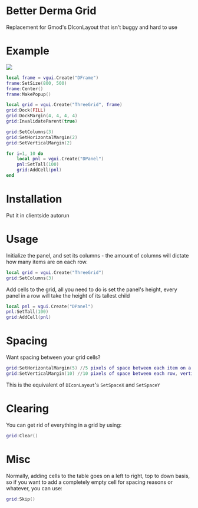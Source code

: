 # Better Derma Grid
Replacement for Gmod's DIconLayout that isn't buggy and hard to use

# Example
![](http://www.threebow.com/i/3bb7de21c088.png)

```lua
local frame = vgui.Create("DFrame")
frame:SetSize(800, 500)
frame:Center()
frame:MakePopup()

local grid = vgui.Create("ThreeGrid", frame)
grid:Dock(FILL)
grid:DockMargin(4, 4, 4, 4)
grid:InvalidateParent(true)

grid:SetColumns(3)
grid:SetHorizontalMargin(2)
grid:SetVerticalMargin(2)

for i=1, 10 do
	local pnl = vgui.Create("DPanel")
	pnl:SetTall(100)
	grid:AddCell(pnl)
end
```

# Installation
Put it in clientside autorun

# Usage

Initialize the panel, and set its columns - the amount of columns will dictate how many items are on each row.
```lua
local grid = vgui.Create("ThreeGrid")
grid:SetColumns(3)
```

Add cells to the grid, all you need to do is set the panel's height, every panel in a row will take the height of its tallest child 
```lua
local pnl = vgui.Create("DPanel")
pnl:SetTall(100)
grid:AddCell(pnl)
```

# Spacing
Want spacing between your grid cells?
```lua
grid:SetHorizontalMargin(5) //5 pixels of space between each item on a row, horizontally
grid:SetVerticalMargin(10) //10 pixels of space between each row, vertically
```
This is the equivalent of `DIconLayout`'s `SetSpaceX` and `SetSpaceY`

# Clearing
You can get rid of everything in a grid by using:
```lua
grid:Clear()
```

# Misc
Normally, adding cells to the table goes on a left to right, top to down basis, so if you want to add a completely empty cell for spacing reasons or whatever, you can use:
```lua
grid:Skip()
```
